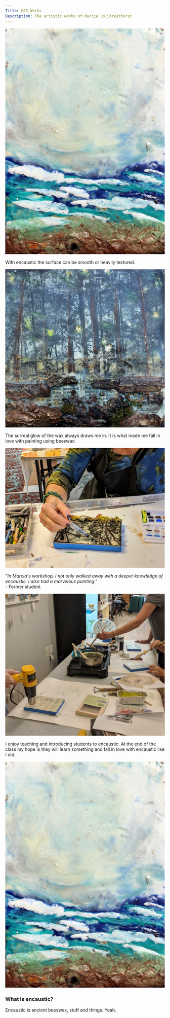 ```yaml
---
Title: MJS Works
Description: The artistic works of Marcia Jo Streithorst
---
```


<div class="inline-pic small right">

![Early Morning](/assets/paintings/img_6469.jpg)

</div>

With encaustic the surface can be smooth or heavily textured.

<div class="sectionEnd"></div>

<div class="inline-pic small left">

![Fireflys](/assets/paintings/img_6508.jpg)

</div>

The surreal glow of the wax always draws me in. It is what made me fall in love with painting using beeswax.

<div class="sectionEnd"></div>

<div class="inline-pic small right">

![Working In Class](/assets/paintings/IMG_20181117_130743.jpg)

</div>

*"In Marcia's workshop, I not only walked away with a deeper knowledge of encaustic. I also had a marvelous painting."*  
\- Former student

<div class="sectionEnd"></div>

<div class="inline-pic small left">

![Working In Class](/assets/paintings/MVIMG_20180623_144351.jpg)

</div>

I enjoy teaching and introducing students to encaustic. At the end of the class my hope is they will learn something and fall in love with encaustic like I did.

<div class="sectionEnd"></div>

<div class="inline-pic small right">

![Early Morning](/assets/paintings/img_6469.jpg)

</div>

### What is encaustic?

Encaustic is ancient beeswax, stuff and things. Yeah.

<div class="sectionEnd"></div>
